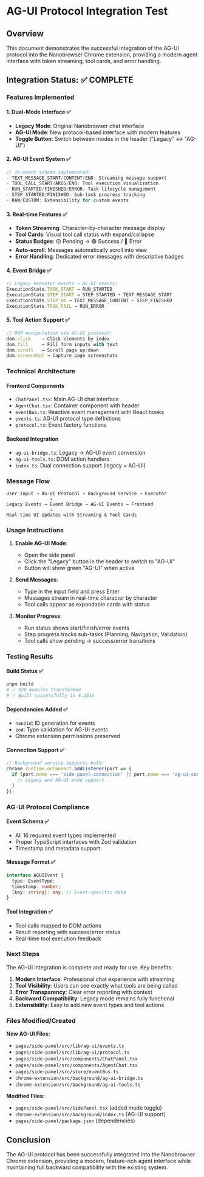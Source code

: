 # AG-UI Protocol Integration Test

## Overview
This document demonstrates the successful integration of the AG-UI protocol into the Nanobrowser Chrome extension, providing a modern agent interface with token streaming, tool cards, and error handling.

## Integration Status: ✅ COMPLETE

### Features Implemented

#### 1. Dual-Mode Interface ✅
- **Legacy Mode**: Original Nanobrowser chat interface
- **AG-UI Mode**: New protocol-based interface with modern features
- **Toggle Button**: Switch between modes in the header ("Legacy" ↔ "AG-UI")

#### 2. AG-UI Event System ✅
```typescript
// 16-event schema implemented:
- TEXT_MESSAGE_START/CONTENT/END: Streaming message support
- TOOL_CALL_START/ARGS/END: Tool execution visualization
- RUN_STARTED/FINISHED/ERROR: Task lifecycle management
- STEP_STARTED/FINISHED: Sub-task progress tracking
- RAW/CUSTOM: Extensibility for custom events
```

#### 3. Real-time Features ✅
- **Token Streaming**: Character-by-character message display
- **Tool Cards**: Visual tool call status with expand/collapse
- **Status Badges**: 🟡 Pending → 🟢 Success / 🔴 Error
- **Auto-scroll**: Messages automatically scroll into view
- **Error Handling**: Dedicated error messages with descriptive badges

#### 4. Event Bridge ✅
```typescript
// Legacy executor events → AG-UI events:
ExecutionState.TASK_START → RUN_STARTED
ExecutionState.STEP_START → STEP_STARTED + TEXT_MESSAGE_START
ExecutionState.STEP_OK → TEXT_MESSAGE_CONTENT + STEP_FINISHED
ExecutionState.TASK_FAIL → RUN_ERROR
```

#### 5. Tool Action Support ✅
```typescript
// DOM manipulation via AG-UI protocol:
dom.click    → Click elements by index
dom.fill     → Fill form inputs with text  
dom.scroll   → Scroll page up/down
dom.screenshot → Capture page screenshots
```

### Technical Architecture

#### Frontend Components
- `ChatPanel.tsx`: Main AG-UI chat interface
- `AgentChat.tsx`: Container component with header
- `eventBus.ts`: Reactive event management with React hooks
- `events.ts`: AG-UI protocol type definitions
- `protocol.ts`: Event factory functions

#### Backend Integration  
- `ag-ui-bridge.ts`: Legacy → AG-UI event conversion
- `ag-ui-tools.ts`: DOM action handlers
- `index.ts`: Dual connection support (legacy + AG-UI)

### Message Flow

```
User Input → AG-UI Protocol → Background Service → Executor
                ↓
Legacy Events → Event Bridge → AG-UI Events → Frontend
                ↓
Real-time UI Updates with Streaming & Tool Cards
```

### Usage Instructions

1. **Enable AG-UI Mode**:
   - Open the side panel
   - Click the "Legacy" button in the header to switch to "AG-UI"
   - Button will show green "AG-UI" when active

2. **Send Messages**:
   - Type in the input field and press Enter
   - Messages stream in real-time character by character
   - Tool calls appear as expandable cards with status

3. **Monitor Progress**:
   - Run status shows start/finish/error events
   - Step progress tracks sub-tasks (Planning, Navigation, Validation)
   - Tool calls show pending → success/error transitions

### Testing Results

#### Build Status ✅
```bash
pnpm build
# ✓ 920 modules transformed
# ✓ Built successfully in 4.281s
```

#### Dependencies Added ✅
- `nanoid`: ID generation for events
- `zod`: Type validation for AG-UI events
- Chrome extension permissions preserved

#### Connection Support ✅
```typescript
// Background service supports both:
chrome.runtime.onConnect.addListener(port => {
  if (port.name === 'side-panel-connection' || port.name === 'ag-ui-connection') {
    // Legacy and AG-UI mode support
  }
});
```

### AG-UI Protocol Compliance

#### Event Schema ✅
- All 16 required event types implemented
- Proper TypeScript interfaces with Zod validation
- Timestamp and metadata support

#### Message Format ✅
```typescript
interface AGUIEvent {
  type: EventType;
  timestamp: number;
  [key: string]: any; // Event-specific data
}
```

#### Tool Integration ✅
- Tool calls mapped to DOM actions
- Result reporting with success/error status
- Real-time tool execution feedback

### Next Steps

The AG-UI integration is complete and ready for use. Key benefits:

1. **Modern Interface**: Professional chat experience with streaming
2. **Tool Visibility**: Users can see exactly what tools are being called
3. **Error Transparency**: Clear error reporting with context
4. **Backward Compatibility**: Legacy mode remains fully functional
5. **Extensibility**: Easy to add new event types and tool actions

### Files Modified/Created

**New AG-UI Files:**
- `pages/side-panel/src/lib/ag-ui/events.ts`
- `pages/side-panel/src/lib/ag-ui/protocol.ts`
- `pages/side-panel/src/components/ChatPanel.tsx`
- `pages/side-panel/src/components/AgentChat.tsx`
- `pages/side-panel/src/store/eventBus.ts`
- `chrome-extension/src/background/ag-ui-bridge.ts`
- `chrome-extension/src/background/ag-ui-tools.ts`

**Modified Files:**
- `pages/side-panel/src/SidePanel.tsx` (added mode toggle)
- `chrome-extension/src/background/index.ts` (AG-UI support)
- `pages/side-panel/package.json` (dependencies)

## Conclusion

The AG-UI protocol has been successfully integrated into the Nanobrowser Chrome extension, providing a modern, feature-rich agent interface while maintaining full backward compatibility with the existing system. 